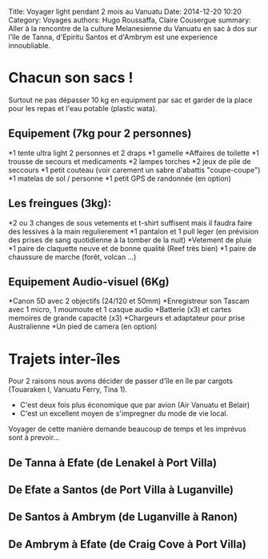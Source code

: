 Title: Voyager light pendant 2 mois au Vanuatu
Date: 2014-12-20 10:20
Category: Voyages
authors: Hugo Roussaffa, Claire Cousergue
summary:  Aller à la rencontre de la culture Melanesienne du Vanuatu en sac à dos sur l'île de Tanna, d'Epiritu Santos et d'Ambrym est une experience innoubliable.

Chacun son sacs !
=
Surtout ne pas dépasser 10 kg en equipment par sac et garder de la place pour les repas et l'eau potable (plastic wata).

Equipement (7kg pour 2 personnes)
-
*1 tente ultra light 2 personnes et 2 draps 
*1 gamelle
*Affaires de toilette
*1 trousse de secours et medicaments 
*2 lampes torches
*2 jeux de pile de seccours
*1 petit couteau (voir carement un sabre d'abattis "coupe-coupe")
*1 matelas de sol / personne
*1 petit GPS de randonnée (en option)

Les freingues (3kg):
-
*2 ou 3 changes de sous vetements et t-shirt suffisent mais il faudra faire des lessives à la main regulierement
*1 pantalon et 1 pull leger (en prévision des prises de sang quotidienne à la tomber de la nuit)
*Vetement de pluie
*1 paire de claquette neuve et de bonne qualité (Reef très bien)
*1 paire de chaussure de marche (forêt, volcan ...)

Equipement Audio-visuel (6Kg)
-
*Canon 5D avec 2 objectifs (24/120 et 50mm)
*Enregistreur son Tascam avec 1 micro, 1 moumoute et 1 casque audio
*Batterie (x3) et cartes memoires de grande capacité (x3)
*Chargeurs et adaptateur pour prise Australienne
*Un pied de camera (en option)

Trajets inter-îles
=
Pour 2 raisons nous avons décider de passer d'île en île par cargots (Touaraken I, Vanuatu Ferry, Tina 1). 
* C'est deux fois plus économique que par avion (Air Vanuatu et Belair)
* C'est un excellent moyen de s'impregner du mode de vie local.

Voyager de cette manière demande beaucoup de temps et les imprévus sont à prevoir...

De Tanna à Efate (de Lenakel à Port Villa)
-

De Efate a Santos (de Port Villa à Luganville)
-

De Santos à Ambrym (de Luganville à Ranon)
-

De Ambrym à Efate (de Craig Cove à Port Villa)
-

